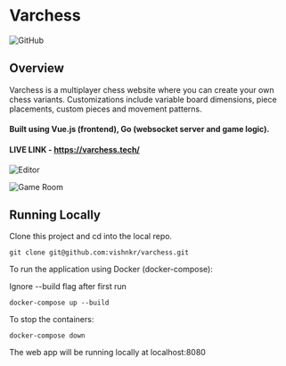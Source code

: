 # Varchess
![GitHub](https://img.shields.io/github/license/vishnkr/varchess)
## Overview
Varchess is a multiplayer chess website where you can create your own chess variants. Customizations include variable board dimensions, piece placements, custom pieces and movement patterns.

#### Built using Vue.js (frontend), Go (websocket server and game logic).

#### LIVE LINK - https://varchess.tech/


![Editor](https://i.imgur.com/F6xPlhS.png)


![Game Room](https://i.imgur.com/X8pAHgM.png)

## Running Locally
Clone this project and cd into the local repo.
```
git clone git@github.com:vishnkr/varchess.git
```
To run the application using Docker (docker-compose):

Ignore --build flag after first run
```
docker-compose up --build 
```
To stop the containers:
```
docker-compose down
```
The web app will be running locally at localhost:8080
